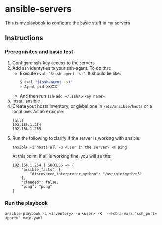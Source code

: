 # ansible-servers

This is my playbook to configure the basic stuff in my servers

## Instructions

### Prerequisites and basic test

1. Configure ssh-key access to the servers
1. Add ssh identyties to your ssh-agent. To do that:
   - Execute `eval "$(ssh-agent -s)"`. It should be like:
     ```bash
     $ eval "$(ssh-agent -s)"
     > Agent pid XXXXX
     ```
   - And then run `ssh-add ~/.ssh/i<key name>`
1. [Install ansible](https://docs.ansible.com/ansible/latest/installation_guide/intro_installation.html)
1. Create yout hosts inventory, or global one in `/etc/ansible/hosts` or a local one. As an example:
   ```
   [all]
   192.168.1.254
   192.168.1.253
   ```
1. Run the following to clarify if the server is working with ansible:
   ```
   ansible -i hosts all -u <user in the server> -m ping
   ```
   At this point, if all is working fine, you will se this:
   ```
   192.168.1.254 | SUCCESS => {
       "ansible_facts": {
           "discovered_interpreter_python": "/usr/bin/python3"
       },
       "changed": false,
       "ping": "pong"
   }
   ```

### Run the playbook

`ansible-playbook -i <inventory> -u <user> -K  --extra-vars "ssh_port=<port>" main.yaml`
